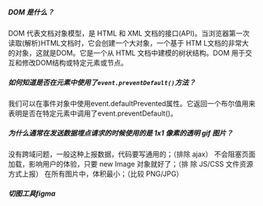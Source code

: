 ##### DOM 是什么？
DOM 代表文档对象模型，是 HTML 和 XML 文档的接口(API)。当浏览器第一次读取(解析)HTML文档时，它会创建一个大对象，一个基于 HTM L文档的非常大的对象，这就是DOM。它是一个从 HTML 文档中建模的树状结构。DOM 用于交互和修改DOM结构或特定元素或节点。

##### 如何知道是否在元素中使用了`event.preventDefault()`方法？
我们可以在事件对象中使用event.defaultPrevented属性。它返回一个布尔值用来表明是否在特定元素中调用了event.preventDefault()。

##### 为什么通常在发送数据埋点请求的时候使用的是 1x1 像素的透明 gif 图片？
没有跨域问题，一般这种上报数据，代码要写通用的；（排除 ajax）
不会阻塞页面加载，影响用户的体验，只要 new Image 对象就好了；（排 除 JS/CSS 文件资源方式上报）
在所有图片中，体积最小；（比较 PNG/JPG）

##### 切图工具figma